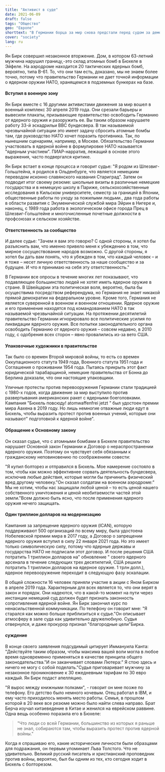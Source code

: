 ```yaml
---
title: "Активист в суде"
date: 2021-06-09
draft: false
tags: "Общество"
geo: "Европе"
shorttext: "В Германии борца за мир снова предстали перед судом за демонстрацию на складе атомных бомб в Эйфеле."
cover: "society"
lang: ru
---
```


Ян Бирк совершил незаконное вторжение. Дом, в котором 63-летний мужчина нарушил границу,-это склад атомных бомб в Бюхеле в Эйфеле. На аэродроме находится 20 тактических ядерных бомб, вероятно, типа В-61. То, что они там есть, доказано, мы не знаем более точно, потому что правительство Германии не дает точной информации о ядерном оружии НАТО, хранящемся в подземных бункерах на базе.

#### Вступил в военную зону

Ян Бирк вместе с 16 другими активистами движения за мир вошел в военный комплекс 30 апреля 2019 года. Они срезали барьеры и вывесили плакаты, призывающие правительство освободить Германию от ядерного оружия и разоружить ее. Вы таким образом нарушаете работу 33-й эскадрильи ВВС бундесвера. В так называемой чрезвычайной ситуации это имеет задачу сбросить атомные бомбы там, где руководство НАТО хочет поразить противника. Так, по нынешним сценариям, например, в Москве. Обязательство Германии участвовать в ядерной войне в формулировке НАТО называется "ядерным участием". ПИАР-нарратив, лежащий в основе этого выражения, часто подвергался критике.

Ян Бирк встает в конце процесса и говорит судье: "Я родом из Шлезвиг-Гольштейна, я родился в Ольденбурге, что является немецким переводом исконно славянского названия Стариград". Затем он подводит итог своему резюме: школьные визиты в различные немецкие государства и в немецкую школу в Париже, сельскохозяйственные исследования в Кильском университете, семестр за границей в Японии, общественные работы по уходу за пожилыми людьми., два года работы в области развития с Экуменической службой мира Эйрин в Нигере и, наконец, с 1989 года работа в экологическом офисе города Прец в Шлезвиг-Гольштейне и многочисленные почетные должности в профсоюзах и сельском хозяйстве.

#### Ответственность за сообщество

И далее судье: "Зачем я вам это говорю? С одной стороны, я хотел бы разъяснить вам, что именно привело меня к убеждению в том, что мирное сосуществование народов возможно. С другой стороны, я хотел бы дать вам понять, что я убежден в том, что каждый человек – и я тоже – несет личную ответственность за наше сообщество и за будущее. И что я принимаю на себя эту ответственность."

В Германии все опросы в течение многих лет показывают, что подавляющее большинство людей не хотят иметь ядерное оружие в стране. В Швейцарии эта политическая воля, вероятно, была бы осуществима посредством референдума, но Германия не знает никакой прямой демократии на федеральном уровне. Кроме того, Германия не является суверенной в военном и военном отношении. Ядерное оружие и его применение находятся под командованием НАТО в так называемой чрезвычайной ситуации. На протяжении десятилетий правительство Германии игнорировало все политические усилия по ликвидации ядерного оружия. Все попытки законодательного органа освободить Германию от ядерного оружия – совсем недавно, в 2010 году, с одобрения всех сторон – явно провалились из-за вето США.

#### Упаковочные художники в правительстве

Так было со времен Второй мировой войны, то есть со времен Оккупационного статута 1949 года, Военного статута 1951 года и Соглашения о проживании 1954 года.  Пытаясь прикрыть этот факт юридической тарабарщиной, немецкие правительства от Бонна до Берлина доказали, что они настоящие упаковщики.

Уличные протесты против перевооружения Германии стали традицией с 1980-х годов, когда движение за мир выступило против развертывания американских ракет с ядерными боеголовками. Кампания "Бюхель повсюду! atomwaffenfrei jetzt " был удостоен премии мира Аахена в 2019 году. Но лишь немногие отважные люди едут в Бюхель, чтобы выразить протест против военных учений, которые они называют" подготовкой к ядерной войне".

#### Обращение к Основному закону

Он сказал судье, что с атомными бомбами в Бюхеле правительство нарушает Основной закон Германии и Договор о нераспространении ядерного оружия. Поэтому он чувствует себя обязанным к гражданскому неповиновению по соображениям совести:

"Я купил болторез и отправился в Бюхель. Мое намерение состояло в том, чтобы как можно эффективнее сорвать деятельность бундесвера, исключив любые действия, которые могли бы причинить физический вред другому человеку."Он сказал солдатам на военном аэродроме:" Мы не хотим, чтобы нас защищали любой ценой – то есть ценой нашего собственного уничтожения и ценой необитаемости частей этой земли."Всем должно быть ясно, что после применения ядерного оружия нечего защищать.

#### Один триллион долларов на модернизацию

Кампания за запрещение ядерного оружия (ICAN), которую поддерживают 500 организаций по всему миру, была удостоена Нобелевской премии мира в 2017 году, а Договор о запрещении ядерного оружия вступил в силу 22 января 2021 года.  Но это имеет только символическую силу, потому что ядерные державы и государства НАТО не подписали этот договор. И после решения США потратить 1 триллион долларов на" обновление " своего ядерного арсенала в течение следующих трех десятилетий, США решили потратить 1 триллион долларов на ядерное оружие. 1 трлн долл.), ядерное перевооружение переходит в следующую фазу эскалации.

В общей сложности 16 человек приняли участие в акции с Яном Бирком в апреле 2019 года. Характерным для всех является то, что они верят в закон и порядок. Они надеются, что в какой-то момент на пути через инстанции немецкий суд должен будет признать законность сопротивления ядерной войне. Ян Бирк закончил курс по ненасильственной коммуникации. По телефону он говорит мне: "Я старался как можно больше приблизиться к судье."Он описывает атмосферу в зале суда как удивительно дружелюбную. Судья отвернулся, и даже прокурор признал "благородные цели"Бирка.

#### суждение

В конце своего заявления подсудимый цитирует Иммануила Канта: "Действуйте таким образом, чтобы максима вашей воли могла в любое время одновременно применяться в качестве принципа общего законодательства."И он заканчивает словами Лютера:" Я стою здесь и ничего не могу с собой поделать."Судья приговаривает мужчину за незаконное проникновение к 30 ежедневным тарифам по 30 евро каждый. Ян Бирк подаст апелляцию.

"Я вырос между книжными полками", - говорит он мне позже по телефону. Его детство было немного кочевым. Отец работал в IBM, и ему часто приходилось менять место работы. Семья, в прошлом которой в 20 веке все резюме можно было найти слева направо.  Брат Берча изучал китаеведение в Китае и женился на еврейском раввине. Одна вещь особенно поразила его в Бюхеле:

> "Что люди со всей Германии, большинство из которых я раньше не знал, собираются там, чтобы выразить протест против ядерной войны."

Когда я спрашиваю его, какие исторические личности были образцами для подражания, он первым упоминает Льва Толстого. Что не удивительно. Великий русский писатель и христианский проповедник против войны, вероятно, был бы одним из тех, кто сегодня ходит в Бюхель с болторезом.

